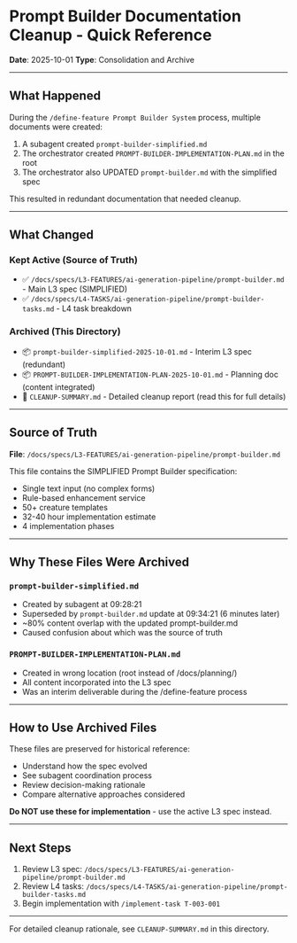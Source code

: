 # Prompt Builder Documentation Cleanup - Quick Reference

**Date**: 2025-10-01
**Type**: Consolidation and Archive

---

## What Happened

During the `/define-feature Prompt Builder System` process, multiple documents were created:
1. A subagent created `prompt-builder-simplified.md`
2. The orchestrator created `PROMPT-BUILDER-IMPLEMENTATION-PLAN.md` in the root
3. The orchestrator also UPDATED `prompt-builder.md` with the simplified spec

This resulted in redundant documentation that needed cleanup.

---

## What Changed

### Kept Active (Source of Truth)
- ✅ `/docs/specs/L3-FEATURES/ai-generation-pipeline/prompt-builder.md` - Main L3 spec (SIMPLIFIED)
- ✅ `/docs/specs/L4-TASKS/ai-generation-pipeline/prompt-builder-tasks.md` - L4 task breakdown

### Archived (This Directory)
- 📦 `prompt-builder-simplified-2025-10-01.md` - Interim L3 spec (redundant)
- 📦 `PROMPT-BUILDER-IMPLEMENTATION-PLAN-2025-10-01.md` - Planning doc (content integrated)
- 📄 `CLEANUP-SUMMARY.md` - Detailed cleanup report (read this for full details)

---

## Source of Truth

**File**: `/docs/specs/L3-FEATURES/ai-generation-pipeline/prompt-builder.md`

This file contains the SIMPLIFIED Prompt Builder specification:
- Single text input (no complex forms)
- Rule-based enhancement service
- 50+ creature templates
- 32-40 hour implementation estimate
- 4 implementation phases

---

## Why These Files Were Archived

### `prompt-builder-simplified.md`
- Created by subagent at 09:28:21
- Superseded by `prompt-builder.md` update at 09:34:21 (6 minutes later)
- ~80% content overlap with the updated prompt-builder.md
- Caused confusion about which was the source of truth

### `PROMPT-BUILDER-IMPLEMENTATION-PLAN.md`
- Created in wrong location (root instead of /docs/planning/)
- All content incorporated into the L3 spec
- Was an interim deliverable during the /define-feature process

---

## How to Use Archived Files

These files are preserved for historical reference:
- Understand how the spec evolved
- See subagent coordination process
- Review decision-making rationale
- Compare alternative approaches considered

**Do NOT use these for implementation** - use the active L3 spec instead.

---

## Next Steps

1. Review L3 spec: `/docs/specs/L3-FEATURES/ai-generation-pipeline/prompt-builder.md`
2. Review L4 tasks: `/docs/specs/L4-TASKS/ai-generation-pipeline/prompt-builder-tasks.md`
3. Begin implementation with `/implement-task T-003-001`

---

For detailed cleanup rationale, see `CLEANUP-SUMMARY.md` in this directory.
